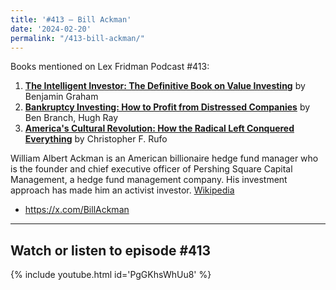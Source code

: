 ```yaml
---
title: '#413 – Bill Ackman'
date: '2024-02-20'
permalink: "/413-bill-ackman/"
---
```


Books mentioned on Lex Fridman Podcast #413:

1. <b><a href="https://amzn.to/4bN9urv" target="_blank" rel="sponsored noopener noreferrer">The Intelligent Investor: The Definitive Book on Value Investing</a></b> by Benjamin Graham
2. <b><a href="https://amzn.to/49NjEqd" target="_blank" rel="sponsored noopener noreferrer">Bankruptcy Investing: How to Profit from Distressed Companies</a></b> by Ben Branch, Hugh Ray 
3. <b><a href="https://amzn.to/49DTs1k" target="_blank" rel="sponsored noopener noreferrer">America's Cultural Revolution: How the Radical Left Conquered Everything</a></b> by Christopher F. Rufo

<!--more-->

William Albert Ackman is an American billionaire hedge fund manager who is the founder and chief executive officer of Pershing Square Capital Management, a hedge fund management company. His investment approach has made him an activist investor. <a href="https://en.wikipedia.org/wiki/Bill_Ackman" target="_blank">Wikipedia</a>

- <a href="https://x.com/BillAckman" target="_blank">https://x.com/BillAckman</a>

- - - - - -

## Watch or listen to episode #413

{% include youtube.html id='PgGKhsWhUu8' %}